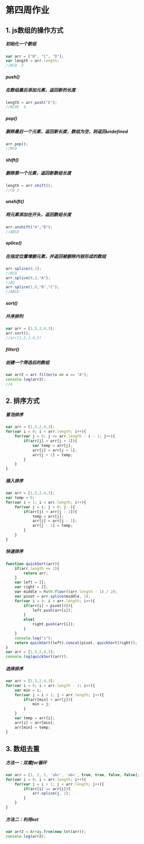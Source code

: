 # 第四周作业

## 1. js数组的操作方式

##### 初始化一个数组

```js
var arr = ["B", "C", "D"];
var length = arr.length;
//BCD  3
```

##### push()

##### 在数组最后添加元素，返回新的长度

```js
length = arr.push("E");
//BCDE  4
```

##### pop()

##### 删除最后一个元素，返回新长度，数组为空，则返回undefined

```js
arr.pop();
//BCD
```

##### shift()

##### 删除第一个元素，返回新数组长度

```js
length = arr.shift();
//CD 2
```

##### unshift()

##### 将元素添加在开头，返回数组长度

```js
arr.unshift("A","B");
//ABCD
```

##### splice()

##### 在指定位置增删元素，并返回被删除内容形成的数组

```js
arr.splice(0,1);
//BCD
arr.splice(0,2,"A");
//AD
arr.splice(1,0,"B","C");
//ABCD
```

##### sort()

##### 升序排列

```js
var arr = [1,5,2,4,3];
arr.sort();
//arr[1,2,3,4,5]
```

##### filter()

##### 创建一个筛选后的数组

```js
var arr2 = arr.filter(x => x == "A");
console.log(arr2);
//A 
```

## 2. 排序方式

##### 冒泡排序

```js
var arr = [1,5,2,4,3];
for(var i = 0; i < arr.length; i++){
    for(var j = 0; j <= arr.length - i - 1; j++){
        if(arr[j] > arr[j + 1]){
            var temp = arr[j];
            arr[j] = arr[j + 1];
            arr[j + 1] = temp;
        }
    }
}
```

##### 插入排序

```js
var arr = [1,5,2,4,3];
var temp = 0;
for(var i = 1; i < arr.length; i++){
    for(var j = i; j > 0; j--){
        if(arr[j] < arr[j - 1]){
            temp = arr[j];
            arr[j] = arr[j - 1];
            arr[j - 1] = temp;
        }
    }
}
```

##### 快速排序

```js
function quickSort(arr){
    if(arr.length <= 1){
        return arr;
    }
    var left = [];
    var right = [];
    var middle = Math.floor((arr.length - 1) / 2);
    var pivot = arr.splice(middle, 1);
    for(var i = 0; i < arr.length; i++){
        if(arr[i] < pivot[0]){
            left.push(arr[i]);
        }
        else{
            right.push(arr[i]);
        }
    } 
    console.log("s");
    return quickSort(left).concat(pivot, quickSort(right));
}
var arr = [1,5,2,4,3];
console.log(quickSort(arr));
```

##### 选择排序

```js
var arr = [1,5,2,4,3];
for(var i = 0; i < arr.length - 1; i++){
    var min = i;
    for(var j = i + 1; j < arr.length; j++){
        if(arr[min] > arr[j]){
            min = j;
        }
    }
    var temp = arr[i];
    arr[i] = arr[min];
    arr[min] = temp;
}
```

## 3. 数组去重

##### 方法一：双重for循环

```js
var arr = [1, 2, 2, 'abc', 'abc', true, true, false, false];
for(var i = 0; i < arr.length; i++){
    for(var j = i + 1; j < arr.length; j++){
        if(arr[i] == arr[j]){
            arr.splice(j, 1);
        }
    }
}
```

##### 方法二：利用set

```js
var arr2 = Array.from(new Set(arr));
console.log(arr2);
```
